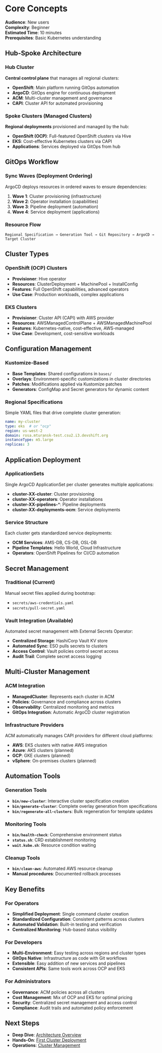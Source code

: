 # Core Concepts

**Audience**: New users  
**Complexity**: Beginner  
**Estimated Time**: 10 minutes  
**Prerequisites**: Basic Kubernetes understanding

## Hub-Spoke Architecture

### Hub Cluster
**Central control plane** that manages all regional clusters:
- **OpenShift**: Main platform running GitOps automation
- **ArgoCD**: GitOps engine for continuous deployment
- **ACM**: Multi-cluster management and governance
- **CAPI**: Cluster API for automated provisioning

### Spoke Clusters (Managed Clusters)
**Regional deployments** provisioned and managed by the hub:
- **OpenShift (OCP)**: Full-featured OpenShift clusters via Hive
- **EKS**: Cost-effective Kubernetes clusters via CAPI
- **Applications**: Services deployed via GitOps from hub

## GitOps Workflow

### Sync Waves (Deployment Ordering)
ArgoCD deploys resources in ordered waves to ensure dependencies:

1. **Wave 1**: Cluster provisioning (infrastructure)
2. **Wave 2**: Operator installation (capabilities) 
3. **Wave 3**: Pipeline deployment (automation)
4. **Wave 4**: Service deployment (applications)

### Resource Flow
```
Regional Specification → Generation Tool → Git Repository → ArgoCD → Target Cluster
```

## Cluster Types

### OpenShift (OCP) Clusters
- **Provisioner**: Hive operator
- **Resources**: ClusterDeployment + MachinePool + InstallConfig
- **Features**: Full OpenShift capabilities, advanced operators
- **Use Case**: Production workloads, complex applications

### EKS Clusters  
- **Provisioner**: Cluster API (CAPI) with AWS provider
- **Resources**: AWSManagedControlPlane + AWSManagedMachinePool
- **Features**: Kubernetes-native, cost-effective, AWS-managed
- **Use Case**: Development, cost-sensitive workloads

## Configuration Management

### Kustomize-Based
- **Base Templates**: Shared configurations in `bases/`
- **Overlays**: Environment-specific customizations in cluster directories
- **Patches**: Modifications applied via Kustomize patches
- **Generators**: ConfigMap and Secret generators for dynamic content

### Regional Specifications
Simple YAML files that drive complete cluster generation:
```yaml
name: my-cluster
type: eks  # or "ocp"
region: us-west-2
domain: rosa.mturansk-test.csu2.i3.devshift.org
instanceType: m5.large
replicas: 3
```

## Application Deployment

### ApplicationSets
Single ArgoCD ApplicationSet per cluster generates multiple applications:
- **cluster-XX-cluster**: Cluster provisioning
- **cluster-XX-operators**: Operator installations
- **cluster-XX-pipelines-***: Pipeline deployments  
- **cluster-XX-deployments-ocm**: Service deployments

### Service Structure
Each cluster gets standardized service deployments:
- **OCM Services**: AMS-DB, CS-DB, OSL-DB
- **Pipeline Templates**: Hello World, Cloud Infrastructure
- **Operators**: OpenShift Pipelines for CI/CD automation

## Secret Management

### Traditional (Current)
Manual secret files applied during bootstrap:
- `secrets/aws-credentials.yaml` 
- `secrets/pull-secret.yaml`

### Vault Integration (Available)
Automated secret management with External Secrets Operator:
- **Centralized Storage**: HashiCorp Vault KV store
- **Automated Sync**: ESO pulls secrets to clusters
- **Access Control**: Vault policies control secret access
- **Audit Trail**: Complete secret access logging

## Multi-Cluster Management

### ACM Integration
- **ManagedCluster**: Represents each cluster in ACM
- **Policies**: Governance and compliance across clusters
- **Observability**: Centralized monitoring and metrics
- **GitOps Integration**: Automatic ArgoCD cluster registration

### Infrastructure Providers
ACM automatically manages CAPI providers for different cloud platforms:
- **AWS**: EKS clusters with native AWS integration
- **Azure**: AKS clusters (planned)
- **GCP**: GKE clusters (planned)
- **vSphere**: On-premises clusters (planned)

## Automation Tools

### Generation Tools
- **`bin/new-cluster`**: Interactive cluster specification creation
- **`bin/generate-cluster`**: Complete overlay generation from specifications
- **`bin/regenerate-all-clusters`**: Bulk regeneration for template updates

### Monitoring Tools
- **`bin/health-check`**: Comprehensive environment status
- **`status.sh`**: CRD establishment monitoring
- **`wait.kube.sh`**: Resource condition waiting

### Cleanup Tools
- **`bin/clean-aws`**: Automated AWS resource cleanup
- **Manual procedures**: Documented rollback processes

## Key Benefits

### For Operators
- **Simplified Deployment**: Single command cluster creation
- **Standardized Configuration**: Consistent patterns across clusters
- **Automated Validation**: Built-in testing and verification
- **Centralized Monitoring**: Hub-based status visibility

### For Developers
- **Multi-Environment**: Easy testing across regions and cluster types
- **GitOps Native**: Infrastructure as code with Git workflows
- **Extensible**: Easy addition of new services and pipelines
- **Consistent APIs**: Same tools work across OCP and EKS

### For Administrators
- **Governance**: ACM policies across all clusters
- **Cost Management**: Mix of OCP and EKS for optimal pricing
- **Security**: Centralized secret management and access control
- **Compliance**: Audit trails and automated policy enforcement

## Next Steps

- **Deep Dive**: [Architecture Overview](../architecture/gitops-flow.md)
- **Hands-On**: [First Cluster Deployment](./first-cluster.md)
- **Operations**: [Cluster Management](../operations/cluster-management.md)